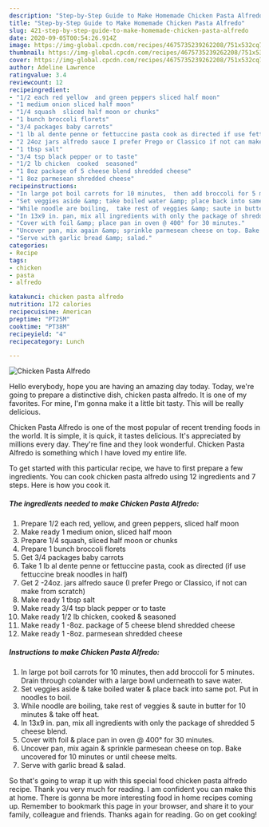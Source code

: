 ```yaml
---
description: "Step-by-Step Guide to Make Homemade Chicken Pasta Alfredo"
title: "Step-by-Step Guide to Make Homemade Chicken Pasta Alfredo"
slug: 421-step-by-step-guide-to-make-homemade-chicken-pasta-alfredo
date: 2020-09-05T00:54:26.914Z
image: https://img-global.cpcdn.com/recipes/4675735239262208/751x532cq70/chicken-pasta-alfredo-recipe-main-photo.jpg
thumbnail: https://img-global.cpcdn.com/recipes/4675735239262208/751x532cq70/chicken-pasta-alfredo-recipe-main-photo.jpg
cover: https://img-global.cpcdn.com/recipes/4675735239262208/751x532cq70/chicken-pasta-alfredo-recipe-main-photo.jpg
author: Adeline Lawrence
ratingvalue: 3.4
reviewcount: 12
recipeingredient:
- "1/2 each red yellow  and green peppers sliced half moon"
- "1 medium onion sliced half moon"
- "1/4 squash  sliced half moon or chunks"
- "1 bunch broccoli florets"
- "3/4 packages baby carrots"
- "1 lb al dente penne or fettuccine pasta cook as directed if use fettuccine break noodles in half"
- "2 24oz jars alfredo sauce I prefer Prego or Classico if not can make from scratch"
- "1 tbsp salt"
- "3/4 tsp black pepper or to taste"
- "1/2 lb chicken  cooked  seasoned"
- "1 8oz package of 5 cheese blend shredded cheese"
- "1 8oz parmesean shredded cheese"
recipeinstructions:
- "In large pot boil carrots for 10 minutes,  then add broccoli for 5 minutes. Drain through colander with a large bowl underneath to save water."
- "Set veggies aside &amp; take boiled water &amp; place back into same pot. Put in noodles to boil."
- "While noodle are boiling,  take rest of veggies &amp; saute in butter for 10 minutes &amp; take off heat."
- "In 13x9 in. pan, mix all ingredients with only the package of shredded 5 cheese blend."
- "Cover with foil &amp; place pan in oven @ 400° for 30 minutes."
- "Uncover pan, mix again &amp; sprinkle parmesean cheese on top. Bake uncovered for 10 minutes or until cheese melts."
- "Serve with garlic bread &amp; salad."
categories:
- Recipe
tags:
- chicken
- pasta
- alfredo

katakunci: chicken pasta alfredo 
nutrition: 172 calories
recipecuisine: American
preptime: "PT25M"
cooktime: "PT38M"
recipeyield: "4"
recipecategory: Lunch

---
```



![Chicken Pasta Alfredo](https://img-global.cpcdn.com/recipes/4675735239262208/751x532cq70/chicken-pasta-alfredo-recipe-main-photo.jpg)

Hello everybody, hope you are having an amazing day today. Today, we're going to prepare a distinctive dish, chicken pasta alfredo. It is one of my favorites. For mine, I'm gonna make it a little bit tasty. This will be really delicious.

Chicken Pasta Alfredo is one of the most popular of recent trending foods in the world. It is simple, it is quick, it tastes delicious. It's appreciated by millions every day. They're fine and they look wonderful. Chicken Pasta Alfredo is something which I have loved my entire life.




To get started with this particular recipe, we have to first prepare a few ingredients. You can cook chicken pasta alfredo using 12 ingredients and 7 steps. Here is how you cook it.

<!--inarticleads1-->

##### The ingredients needed to make Chicken Pasta Alfredo:

1. Prepare 1/2 each red, yellow,  and green peppers, sliced half moon
1. Make ready 1 medium onion, sliced half moon
1. Prepare 1/4 squash,  sliced half moon or chunks
1. Prepare 1 bunch broccoli florets
1. Get 3/4 packages baby carrots
1. Take 1 lb al dente penne or fettuccine pasta, cook as directed (if use fettuccine break noodles in half)
1. Get 2 -24oz. jars alfredo sauce (I prefer Prego or Classico, if not can make from scratch)
1. Make ready 1 tbsp salt
1. Make ready 3/4 tsp black pepper or to taste
1. Make ready 1/2 lb chicken,  cooked &amp; seasoned
1. Make ready 1 -8oz. package of 5 cheese blend shredded cheese
1. Make ready 1 -8oz. parmesean shredded cheese




<!--inarticleads2-->

##### Instructions to make Chicken Pasta Alfredo:

1. In large pot boil carrots for 10 minutes,  then add broccoli for 5 minutes. Drain through colander with a large bowl underneath to save water.
1. Set veggies aside &amp; take boiled water &amp; place back into same pot. Put in noodles to boil.
1. While noodle are boiling,  take rest of veggies &amp; saute in butter for 10 minutes &amp; take off heat.
1. In 13x9 in. pan, mix all ingredients with only the package of shredded 5 cheese blend.
1. Cover with foil &amp; place pan in oven @ 400° for 30 minutes.
1. Uncover pan, mix again &amp; sprinkle parmesean cheese on top. Bake uncovered for 10 minutes or until cheese melts.
1. Serve with garlic bread &amp; salad.




So that's going to wrap it up with this special food chicken pasta alfredo recipe. Thank you very much for reading. I am confident you can make this at home. There is gonna be more interesting food in home recipes coming up. Remember to bookmark this page in your browser, and share it to your family, colleague and friends. Thanks again for reading. Go on get cooking!
